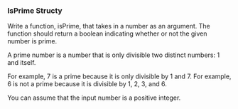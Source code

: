### IsPrime Structy

Write a function, isPrime, that takes in a number as an argument. The function should return a boolean indicating whether or not the given number is prime.

A prime number is a number that is only divisible two distinct numbers: 1 and itself.

For example, 7 is a prime because it is only divisible by 1 and 7. For example, 6 is not a prime because it is divisible by 1, 2, 3, and 6.

You can assume that the input number is a positive integer.
